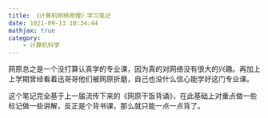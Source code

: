 ```yaml
---
title: 《计算机网络原理》学习笔记
date: 1021-09-13 10:34:44
mathjax: true
category:
    - 计算机科学
---
```


网原总之是一个没打算认真学的专业课，因为真的对网络没有很大的兴趣。再加上上学期曾经看着迅哥哥他们被网原折磨，自己也没什么信心能学好这门专业课。

这个笔记完全基于上一届流传下来的《网原干饭背诵》，在此基础上对重点做一些标记做一些讲解，反正是个背书课，那么就只能一点一点背了。

<!-- more -->